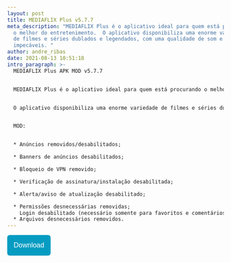 ```yaml
---
layout: post
title: MEDIAFLIX Plus v5.7.7
meta_description: "MEDIAFLIX Plus é o aplicativo ideal para quem está procurando
  o melhor do entretenimento.  O aplicativo disponibiliza uma enorme variedade
  de filmes e séries dublados e legendados, com uma qualidade de som e imagem
  impecáveis. "
author: andre_ribas
date: 2021-08-13 10:51:18
intro_paragraph: >-
  MEDIAFLIX Plus APK MOD v5.7.7  


  MEDIAFLIX Plus é o aplicativo ideal para quem está procurando o melhor do entretenimento.


  O aplicativo disponibiliza uma enorme variedade de filmes e séries dublados e legendados, com uma qualidade de som e imagem impecáveis. 


  MOD:


  * Anúncios removidos/desabilitados;

  * Banners de anúncios desabilitados;

  * Bloqueio de VPN removido;

  * Verificação de assinatura/instalação desabilitada;

  * Alerta/aviso de atualização desabilitado;

  * Permissões desnecessárias removidas;
    Login desabilitado (necessário somente para favoritos e comentários);
  * Arquivos desnecessários removidos.
---
```

<a href="https://encurta.eu/MEDIAFLIX_Plus_v577"><button style="background: #069cc2; border-radius: 6px; padding: 15px; cursor: pointer; color: #fff; border: none; font-size: 16px;">Download</button></a>